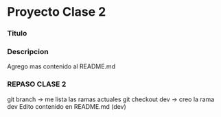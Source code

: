 # Proyecto Clase 2

### Titulo

### Descripcion
 Agrego mas contenido al README.md

### REPASO CLASE 2
 git branch 		-> me lista las ramas actuales
 git checkout dev	-> creo la rama dev
 Edito contenido en README.md (dev)

